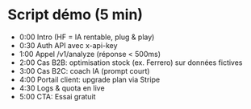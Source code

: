 # Script démo (5 min)
- 0:00 Intro (HF = IA rentable, plug & play)
- 0:30 Auth API avec x-api-key
- 1:00 Appel /v1/analyze (réponse < 500ms)
- 2:00 Cas B2B: optimisation stock (ex. Ferrero) sur données fictives
- 3:00 Cas B2C: coach IA (prompt court)
- 4:00 Portail client: upgrade plan via Stripe
- 4:30 Logs & quota en live
- 5:00 CTA: Essai gratuit
